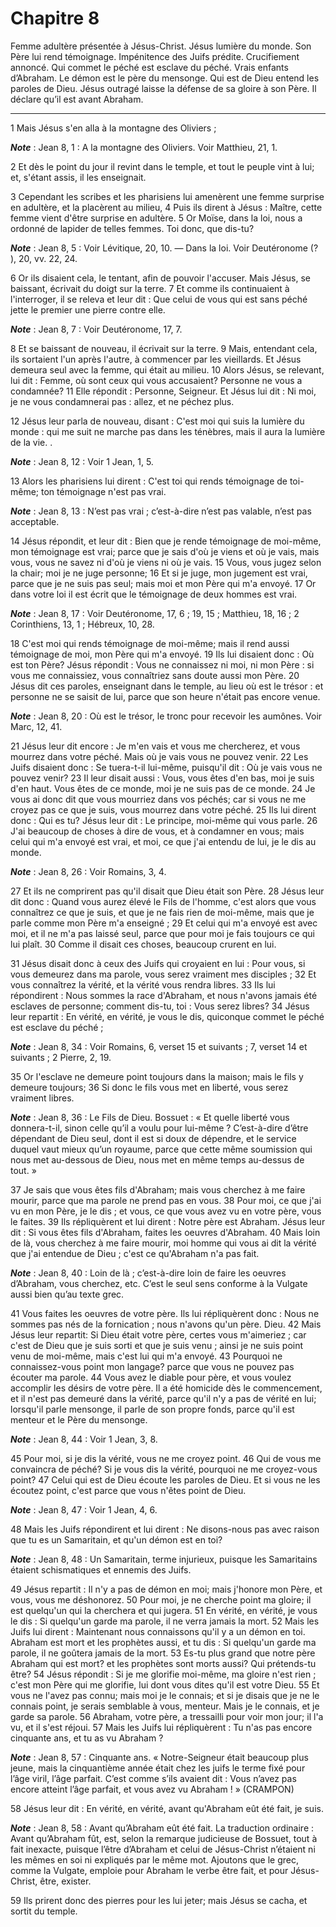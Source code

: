 # Chapitre 8

Femme adultère présentée à Jésus-Christ.
Jésus lumière du monde.
Son Père lui rend témoignage.
Impénitence des Juifs prédite.
Crucifiement annoncé.
Qui commet le péché est esclave du péché.
Vrais enfants d’Abraham.
Le démon est le père du mensonge.
Qui est de Dieu entend les paroles de Dieu.
Jésus outragé laisse la défense de sa gloire à son Père.
Il déclare qu’il est avant Abraham.

***

1 Mais Jésus s'en alla à la montagne des Oliviers ;

***Note*** :  Jean 8, 1 : A la montagne des Oliviers. Voir Matthieu, 21, 1.

2 Et dès le point du jour il revint dans le temple, et tout le peuple vint à lui; et, s'étant assis, il les enseignait.


3 Cependant les scribes et les pharisiens lui amenèrent une femme surprise en adultère, et la placèrent au milieu, 4 Puis ils dirent à Jésus : Maître, cette femme vient d'être surprise en adultère. 5 Or Moïse, dans la loi, nous a ordonné de lapider de telles femmes. Toi donc, que dis-tu?

***Note*** :  Jean 8, 5 : Voir Lévitique, 20, 10. ― Dans la loi. Voir Deutéronome (? ), 20, vv. 22, 24.

6 Or ils disaient cela, le tentant, afin de pouvoir l'accuser. Mais Jésus, se baissant, écrivait du doigt sur la terre. 7 Et comme ils continuaient à l'interroger, il se releva et leur dit : Que celui de vous qui est sans péché jette le premier une pierre contre elle.

***Note*** :  Jean 8, 7 : Voir Deutéronome, 17, 7.

8 Et se baissant de nouveau, il écrivait sur la terre. 9 Mais, entendant cela, ils sortaient l'un après l'autre, à commencer par les vieillards. Et Jésus demeura seul avec la femme, qui était au milieu. 10 Alors Jésus, se relevant, lui dit : Femme, où sont ceux qui vous accusaient? Personne ne vous a condamnée? 11 Elle répondit : Personne, Seigneur. Et Jésus lui dit : Ni moi, je ne vous condamnerai pas : allez, et ne péchez plus.


12 Jésus leur parla de nouveau, disant : C'est moi qui suis la lumière du monde : qui me suit ne marche pas dans les ténèbres, mais il aura la lumière de la vie. .

***Note*** :  Jean 8, 12 : Voir 1 Jean, 1, 5.

13 Alors les pharisiens lui dirent : C'est toi qui rends témoignage de toi-même; ton témoignage n'est pas vrai.

***Note*** :  Jean 8, 13 : N’est pas vrai ; c’est-à-dire n’est pas valable, n’est pas acceptable.

14 Jésus répondit, et leur dit : Bien que je rende témoignage de moi-même, mon témoignage est vrai; parce que je sais d'où je viens et où je vais, mais vous, vous ne savez ni d'où je viens ni où je vais. 15 Vous, vous jugez selon la chair; moi je ne juge personne; 16 Et si je juge, mon jugement est vrai, parce que je ne suis pas seul; mais moi et mon Père qui m'a envoyé. 17 Or dans votre loi il est écrit que le témoignage de deux hommes est vrai.

***Note*** :  Jean 8, 17 : Voir Deutéronome, 17, 6 ; 19, 15 ; Matthieu, 18, 16 ; 2 Corinthiens, 13, 1 ; Hébreux, 10, 28.

18 C'est moi qui rends témoignage de moi-même; mais il rend aussi témoignage de moi, mon Père qui m'a envoyé. 19 Ils lui disaient donc : Où est ton Père? Jésus répondit : Vous ne connaissez ni moi, ni mon Père : si vous me connaissiez, vous connaîtriez sans doute aussi mon Père. 20 Jésus dit ces paroles, enseignant dans le temple, au lieu où est le trésor : et personne ne se saisit de lui, parce que son heure n'était pas encore venue.

***Note*** :  Jean 8, 20 : Où est le trésor, le tronc pour recevoir les aumônes. Voir Marc, 12, 41.


21 Jésus leur dit encore : Je m'en vais et vous me chercherez, et vous mourrez dans votre péché. Mais où je vais vous ne pouvez venir. 22 Les Juifs disaient donc : Se tuera-t-il lui-même, puisqu'il dit : Où je vais vous ne pouvez venir? 23 Il leur disait aussi : Vous, vous êtes d'en bas, moi je suis d'en haut. Vous êtes de ce monde, moi je ne suis pas de ce monde. 24 Je vous ai donc dit que vous mourriez dans vos péchés; car si vous ne me croyez pas ce que je suis, vous mourrez dans votre péché. 25 Ils lui dirent donc : Qui es tu? Jésus leur dit : Le principe, moi-même qui vous parle. 26 J'ai beaucoup de choses à dire de vous, et à condamner en vous; mais celui qui m'a envoyé est vrai, et moi, ce que j'ai entendu de lui, je le dis au monde.

***Note*** :  Jean 8, 26 : Voir Romains, 3, 4.

27 Et ils ne comprirent pas qu'il disait que Dieu était son Père. 28 Jésus leur dit donc : Quand vous aurez élevé le Fils de l'homme, c'est alors que vous connaîtrez ce que je suis, et que je ne fais rien de moi-même, mais que je parle comme mon Père m'a enseigné ; 29 Et celui qui m'a envoyé est avec moi, et il ne m'a pas laissé seul, parce que pour moi je fais toujours ce qui lui plaît. 30 Comme il disait ces choses, beaucoup crurent en lui.


31 Jésus disait donc à ceux des Juifs qui croyaient en lui : Pour vous, si vous demeurez dans ma parole, vous serez vraiment mes disciples ; 32 Et vous connaîtrez la vérité, et la vérité vous rendra libres. 33 Ils lui répondirent : Nous sommes la race d'Abraham, et nous n'avons jamais été esclaves de personne; comment dis-tu, toi : Vous serez libres? 34 Jésus leur repartit : En vérité, en vérité, je vous le dis, quiconque commet le péché est esclave du péché ;

***Note*** :  Jean 8, 34 : Voir Romains, 6, verset 15 et suivants ; 7, verset 14 et suivants ; 2 Pierre, 2, 19.

35 Or l'esclave ne demeure point toujours dans la maison; mais le fils y demeure toujours; 36 Si donc le fils vous met en liberté, vous serez vraiment libres.

***Note*** :  Jean 8, 36 : Le Fils de Dieu. Bossuet : « Et quelle liberté vous donnera-t-il, sinon celle qu’il a voulu pour lui-même ? C’est-à-dire d’être dépendant de Dieu seul, dont il est si doux de dépendre, et le service duquel vaut mieux qu’un royaume, parce que cette même soumission qui nous met au-dessous de Dieu, nous met en même temps au-dessus de tout. »

37 Je sais que vous êtes fils d'Abraham; mais vous cherchez à me faire mourir, parce que ma parole ne prend pas en vous. 38 Pour moi, ce que j'ai vu en mon Père, je le dis ; et vous, ce que vous avez vu en votre père, vous le faites. 39 Ils répliquèrent et lui dirent : Notre père est Abraham. Jésus leur dit : Si vous êtes fils d'Abraham, faites les oeuvres d'Abraham. 40 Mais loin de là, vous cherchez à me faire mourir, moi homme qui vous ai dit la vérité que j'ai entendue de Dieu ; c'est ce qu'Abraham n'a pas fait.

***Note*** :  Jean 8, 40 : Loin de là ; c’est-à-dire loin de faire les oeuvres d’Abraham, vous cherchez, etc. C’est le seul sens conforme à la Vulgate aussi bien qu’au texte grec.

41 Vous faites les oeuvres de votre père. Ils lui répliquèrent donc : Nous ne sommes pas nés de la fornication ; nous n'avons qu'un père. Dieu. 42 Mais Jésus leur repartit: Si Dieu était votre père, certes vous m'aimeriez ; car c'est de Dieu que je suis sorti et que je suis venu ; ainsi je ne suis point venu de moi-même, mais c'est lui qui m'a envoyé. 43 Pourquoi ne connaissez-vous point mon langage? parce que vous ne pouvez pas écouter ma parole. 44 Vous avez le diable pour père, et vous voulez accomplir les désirs de votre père. Il a été homicide dès le commencement, et il n'est pas demeuré dans la vérité, parce qu'il n'y a pas de vérité en lui; lorsqu'il parle mensonge, il parle de son propre fonds, parce qu'il est menteur et le Père du mensonge.

***Note*** :  Jean 8, 44 : Voir 1 Jean, 3, 8.

45 Pour moi, si je dis la vérité, vous ne me croyez point. 46 Qui de vous me convaincra de péché? Si je vous dis la vérité, pourquoi ne me croyez-vous point? 47 Celui qui est de Dieu écoute les paroles de Dieu. Et si vous ne les écoutez point, c'est parce que vous n'êtes point de Dieu.

***Note*** :  Jean 8, 47 : Voir 1 Jean, 4, 6.


48 Mais les Juifs répondirent et lui dirent : Ne disons-nous pas avec raison que tu es un Samaritain, et qu'un démon est en toi?

***Note*** :  Jean 8, 48 : Un Samaritain, terme injurieux, puisque les Samaritains étaient schismatiques et ennemis des Juifs.

49 Jésus repartit : Il n'y a pas de démon en moi; mais j'honore mon Père, et vous, vous me déshonorez. 50 Pour moi, je ne cherche point ma gloire; il est quelqu'un qui la cherchera et qui jugera. 51 En vérité, en vérité, je vous le dis : Si quelqu'un garde ma parole, il ne verra jamais la mort. 52 Mais les Juifs lui dirent : Maintenant nous connaissons qu'il y a un démon en toi. Abraham est mort et les prophètes aussi, et tu dis : Si quelqu'un garde ma parole, il ne goûtera jamais de la mort. 53 Es-tu plus grand que notre père Abraham qui est mort? et les prophètes sont morts aussi? Qui prétends-tu être? 54 Jésus répondit : Si je me glorifie moi-même, ma gloire n'est rien ; c'est mon Père qui me glorifie, lui dont vous dites qu'il est votre Dieu. 55 Et vous ne l'avez pas connu; mais moi je le connais; et si je disais que je ne le connais point, je serais semblable à vous, menteur. Mais je le connais, et je garde sa parole. 56 Abraham, votre père, a tressailli pour voir mon jour; il l'a vu, et il s'est réjoui. 57
Mais les Juifs lui répliquèrent : Tu n'as pas encore cinquante ans, et tu as vu Abraham ?

***Note*** :  Jean 8, 57 : Cinquante ans. « Notre-Seigneur était beaucoup plus jeune, mais la cinquantième année était chez les juifs le terme fixé pour l’âge viril, l’âge parfait. C’est comme s’ils avaient dit : Vous n’avez pas encore atteint l’âge parfait, et vous avez vu Abraham ! » (CRAMPON)

58 Jésus leur dit : En vérité, en vérité, avant qu'Abraham eût été fait, je suis.

***Note*** :  Jean 8, 58 : Avant qu’Abraham eût été fait. La traduction ordinaire : Avant qu’Abraham fût, est, selon la remarque judicieuse de Bossuet, tout à fait inexacte, puisque l’être d’Abraham et celui de Jésus-Christ n’étaient ni les mêmes en soi ni expliqués par le même mot. Ajoutons que le grec, comme la Vulgate, emploie pour Abraham le verbe être fait, et pour Jésus-Christ, être, exister.


59 Ils prirent donc des pierres pour les lui jeter; mais Jésus se cacha, et sortit du temple.

